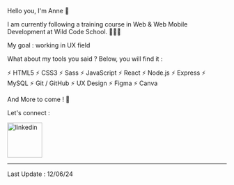 <p>Hello you, I'm Anne 🦊 <p/>

<p>I am currently following a training course in Web & Web Mobile Development at Wild Code School. 👩🏼‍💻<p/>
<p>My goal : working in UX field </p>

What about my tools you said ? Below, you will find it : 

⚡️ HTML5
⚡️ CSS3
⚡️ Sass
⚡️ JavaScript
⚡️ React
⚡️ Node.js
⚡️ Express
⚡️ MySQL
⚡️ Git / GitHub
⚡️ UX Design
⚡️ Figma 
⚡️ Canva

<p> And More to come ! 🚀 <p/>

Let's connect :

<p>
  <a href="https://www.linkedin.com/in/anne-damien-491327142"> 
  <img alt="linkedin" title="Linkedin" src="https://custom-icon-badges.demolab.com/badge/Anne-blue.svg?logo=linkedin" width=80px/>
  </a>
</p>

----------------------
Last Update : 12/06/24
